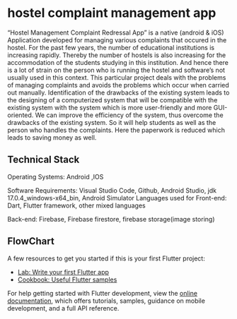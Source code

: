 # hostel complaint management app

“Hostel Management Complaint Redressal App” is a native (android & iOS) Application
developed for managing various complaints that occured in the hostel. For the past few years,
the number of educational institutions is increasing rapidly. Thereby the number of hostels is 
also increasing for the accommodation of the students studying in this institution. And hence 
there is a lot of strain on the person who is running the hostel and software’s not usually used 
in this context. This particular project deals with the problems of managing complaints and 
avoids the problems which occur when carried out manually. Identification of the drawbacks 
of the existing system leads to the designing of a computerized system that will be compatible 
with the existing system with the system which is more user-friendly and more GUI-oriented. 
We can improve the efficiency of the system, thus overcome the drawbacks of the existing 
system. So it will help students as well as the person who handles the complaints. Here the 
paperwork is reduced which leads to saving money as well.

## Technical Stack
Operating Systems:
 Android ,IOS
 
Software Requirements: 
 Visual Studio Code, Github, 
 Android Studio, jdk 17.0.4_windows-x64_bin, 
 Android Simulator
 Languages used for Front-end: Dart,
 Flutter framework, other mixed languages
 
Back-end:
 Firebase, Firebase firestore, firebase storage(image storing)

## FlowChart




A few resources to get you started if this is your first Flutter project:

- [Lab: Write your first Flutter app](https://docs.flutter.dev/get-started/codelab)
- [Cookbook: Useful Flutter samples](https://docs.flutter.dev/cookbook)

For help getting started with Flutter development, view the
[online documentation](https://docs.flutter.dev/), which offers tutorials,
samples, guidance on mobile development, and a full API reference.
